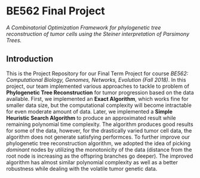 # BE562 Final Project
*A Combinatorial Optimization Framework for phylogenetic tree reconstruction of tumor cells using the Steiner interpretation of Parsimony Trees.*

## Introduction
This is the Project Repository for our Final Term Project for course *BE562: Computational Biology, Genomes, Networks, Evolution (Fall 2018)*. In this project, our team implemented various approaches to tackle to problem of **Phylogenetic Tree Reconstruction** for tumor progression based on the data available. First, we implemented an **Exact Algorithm**, which works fine for smaller data size, but the computational complexity will become intractable for even moderate amount of data. Later, we implemented a **Simple Heuristic Search Algorithm** to produce an approximated result while remaining polynomial time complexity. The algorithm produces good results for some of the data, however, for the drastically varied tumor cell data, the algorithm does not generate satisfying performces. To further improve our phylogenetic tree reconstruction algorithm, we adopted the idea of picking *dominant* nodes by utilizing the monotonicity of the data (distance from the root node is increasing as the offspring branches go deeper). The improved algorithm has almost similar polynomial complexity as well as a better robustness while dealing with the volatile tumor genetic data.
